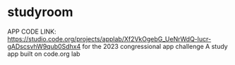 # studyroom
APP CODE LINK: https://studio.code.org/projects/applab/Xf2VkOgebG_UeNrWdQ-lucr-gADscsvhW9qub0Sdhx4
for the 2023 congressional app challenge
A study app built on code.org lab
